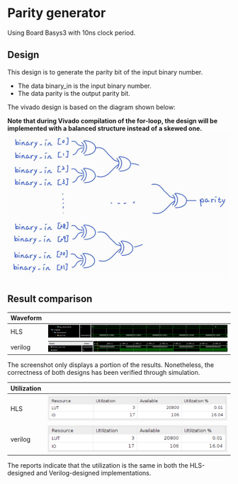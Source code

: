 # Parity generator

Using Board Basys3 with 10ns clock period.

## Design

This design is to generate the parity bit of the input binary number.

* The data binary_in is the input binary number.
* The data parity is the output parity bit.

The vivado design is based on the diagram shown below:

**Note that during Vivado compilation of the for-loop, the design will be implemented with a balanced structure instead of a skewed one.**
![Alt text](image-4.png)

## Result comparison

|Waveform||
|--|--|
|HLS|![Alt text](image.png)|
|verilog|![Alt text](image-2.png)|

The screenshot only displays a portion of the results. Nonetheless, the correctness of both designs has been verified through simulation.

|Utilization||
|--|--|
|HLS|![Alt text](image-1.png)|
|verilog|![Alt text](image-3.png)|

The reports indicate that the utilization is the same in both the HLS-designed and Verilog-designed implementations.